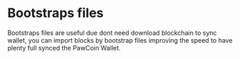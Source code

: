 # Bootstraps files

Bootstraps files are useful due dont need download blockchain to sync wallet, you can import blocks by bootstrap files improving the speed to have plenty full synced the PawCoin Wallet. 
